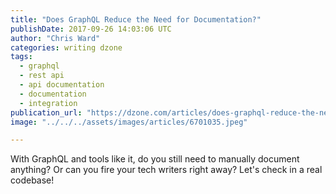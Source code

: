 ```yaml
---
title: "Does GraphQL Reduce the Need for Documentation?"
publishDate: 2017-09-26 14:03:06 UTC
author: "Chris Ward"
categories: writing dzone
tags:
  - graphql
  - rest api
  - api documentation
  - documentation
  - integration
publication_url: "https://dzone.com/articles/does-graphql-reduce-the-need-for-documentation"
image: "../../../assets/images/articles/6701035.jpeg"

---
```

With GraphQL and tools like it, do you still need to manually document anything? Or can you fire your tech writers right away? Let's check in a real codebase!

